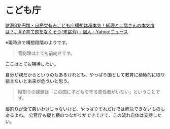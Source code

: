 # こども庁

[財源8兆円増・自民党有志こども庁構想は超本気！総理と二階さんの本気度は？、#子育て罰をなくそう(末冨芳) - 個人 - Yahoo!ニュース](https://news.yahoo.co.jp/byline/suetomikaori/20210407-00231315/)

※現時点で構想段階のようです。

> 菅総理はとても前向きです。

ここはとても期待したい。

自分が親だからというのもあるけれども、やっぱり国として教育に積極的に取り組まないと未来が危ういと思う。

> 縦割りの課題は「この国に子どもを守る責任者がいない」ということです。

縦割りが全て悪いわけじゃないけど、やっぱりそれだけでは解決できないものもあるよね。
公官庁も縦と横のつながりができてきて、この流れ自体は支持したい。